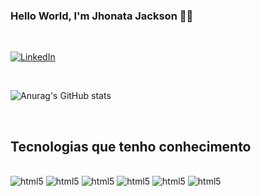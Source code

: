 ### Hello World, I'm Jhonata Jackson 🖖🏼

<div></br><div>

[![LinkedIn](	https://img.shields.io/badge/LinkedIn-0077B5?style=for-the-badge&logo=linkedin&logoColor=white)](https://www.linkedin.com/in/jhonata-jackson-555929121/)

<div></br><div>

![Anurag's GitHub stats](https://github-readme-stats.vercel.app/api?username=Jhonata-Jackson&show_icons=true&theme=dark)

<div></br><div>


## Tecnologias que tenho conhecimento

<div style="display: inline_block"> </br> 
    <img aling="center" alt="html5" src="https://img.shields.io/badge/HTML5-E34F26?style=for-the-badge&logo=html5&logoColor=white"/>
    <img aling="center" alt="html5" src="https://img.shields.io/badge/CSS3-1572B6?style=for-the-badge&logo=css3&logoColor=white"/>
    <img aling="center" alt="html5" src="https://img.shields.io/badge/JavaScript-F7DF1E?style=for-the-badge&logo=javascript&logoColor=black"/>
    <img aling="center" alt="html5" src="https://img.shields.io/badge/Bootstrap-563D7C?style=for-the-badge&logo=bootstrap&logoColor=white"/>
     <img aling="center" alt="html5" src="https://img.shields.io/badge/React-20232A?style=for-the-badge&logo=react&logoColor=61DAFB"/>
    <img aling="center" alt="html5" src="https://img.shields.io/badge/React_Native-20232A?style=for-the-badge&logo=react&logoColor=61DAFB"/>
</div>

<div></br><div>


